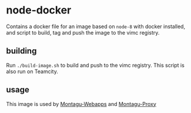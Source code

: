 # node-docker
Contains a docker file for an image based on `node-8` with docker installed, and script to build, tag and push
the image to the vimc registry.

## building
Run `./build-image.sh` to build and push to the vimc registry. This script is also run on Teamcity.

## usage
This image is used by [Montagu-Webapps](https://github.com/vimc/montagu-webapps) 
and [Montagu-Proxy](https://github.com/vimc/montagu-proxy)
